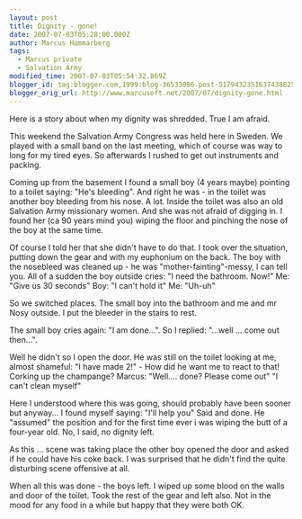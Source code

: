 ```yaml
---
layout: post
title: Dignity - gone!
date: 2007-07-03T05:28:00.000Z
author: Marcus Hammarberg
tags:
  - Marcus private
  - Salvation Army
modified_time: 2007-07-03T05:54:32.869Z
blogger_id: tag:blogger.com,1999:blog-36533086.post-5179432351637438825
blogger_orig_url: http://www.marcusoft.net/2007/07/dignity-gone.html
---
```


Here is a story about when my dignity was shredded. True I am afraid.

This weekend the Salvation Army Congress was held here in Sweden. We
played with a small band on the last meeting, which of course was way to
long for my tired eyes. So afterwards I rushed to get out instruments
and packing.

Coming up from the basement I found a small boy (4 years maybe) pointing
to a toilet saying: "He's bleeding". And right he was - in the toilet
was another boy bleeding from his nose. A lot. Inside the toilet was
also an old Salvation Army missionary women. And she was not afraid of
digging in. I found her (ca 90 years mind you) wiping the floor and
pinching the nose of the boy at the same time.

Of course I told her that she didn't have to do that. I took over the
situation, putting down the gear and with my euphonium on the back.
The boy with the nosebleed was cleaned up - he was
"mother-fainting"-messy, I can tell you. All of a sudden the boy outside
cries: "I need the bathroom. Now!"
Me: "Give us 30 seconds"
Boy: "I can't hold it"
Me: "Uh-uh"

So we switched places. The small boy into the bathroom and me and mr
Nosy outside. I put the bleeder in the stairs to rest.

The small boy cries again: "I am done...". So I replied: "...well ...
come out then...".

Well he didn't so I open the door. He was still on the toilet looking at
me, almost shameful:
"I have made 2!" - How did he want me to react to that! Corking up the
champange?
Marcus: "Well.... done? Please come out"
"I can't clean myself"

Here I understood where this was going, should probably have been sooner
but anyway... I found myself saying: "I'll help you"
Said and done. He "assumed" the position and for the first time ever i
was wiping the butt of a four-year old. No, I said, no dignity left.

As this ... scene was taking place the other boy opened the door and
asked if he could have his coke back. I was surprised that he didn't
find the quite disturbing scene offensive at all.

When all this was done - the boys left. I wiped up some blood on the
walls and door of the toilet. Took the rest of the gear and left also.
Not in the mood for any food in a while but happy that they were both
OK.
